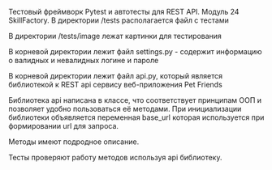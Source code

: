 Тестовый фреймворк Pytest и автотесты для REST API. Модуль 24 SkillFactory.
В директории /tests располагается файл с тестами

В директории /tests/image лежат картинки для тестирования

В корневой директории лежит файл settings.py - содержит информацию о валидных и невалидных логине и пароле

В корневой директории лежит файл api.py, который является библиотекой к REST api сервису веб-приложения Pet Friends

Библиотека api написана в классе, что соответствует принципам ООП и позволяет удобно пользоваться её методами. 
При инициализации библиотеки объявляется переменная base_url которая используется при формировании url для запроса.

Методы имеют подродное описание.

Тесты проверяют работу методов используя api библиотеку.

